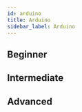 ```yaml
---
id: arduino
title: Arduino
sidebar_label: Arduino
---
```


## Beginner

## Intermediate

## Advanced

